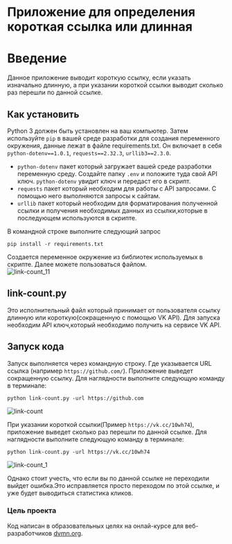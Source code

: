 # Приложение для определения короткая ссылка или длинная 
 # Введение 
 Данное приложение выводит короткую ссылку, если указать изначально длинную, а при указании короткой ссылки выводит сколько раз перешли по данной ссылке.   
 
 ## Как установить 
 Python 3 должен быть установлен на ваш компьютер. Затем используйте `pip` в вашей среде разработки для создания переменного окружения, данные лежат в файле requirements.txt. Он включает в себя `python-dotenv==1.0.1`, `requests==2.32.3`, `urllib3==2.3.0`. 
  * `python-dotenv` пакет который загружает вашей среде разработки переменную среду. Создайте папку `.env` и положите туда свой API ключ. `python-dotenv` увидит ключ и передаст его в скрипт. 
  * `requests` пакет который необходим для работы с API запросами. С помощью него выполняются запросы к сайтам. 
  * `urllib` пакет который необходим для форматирования полученной ссылки и получения необходимых данных из ссылки,которые в последующем используются в скрипте.

    
В командной строке выполните следующий запрос 

  ```
pip install -r requirements.txt 
 ```

 
 Создается переменное окружение из библиотек используемых в скрипте. Далее можете пользоваться файлом.  
 ![link-count_11](https://github.com/user-attachments/assets/a99b5e6c-0e95-4daf-b52e-b1518cdb4e4f)


 ## link-count.py  
 Это исполнительный файл который принимает от пользователя ссылку длинную или короткую(сокращенную с помощью VK API). Для запуска необходим API ключ,который необходимо получить на сервисе VK API.  

 
 ## Запуск кода 
 Запуск выполняется через командную строку. Где указывается URL ссылка (например `https://github.com/`). Приложение выведет сокращенную ссылку. Для наглядности выполните следующую команду в терминале: 
 
 ```python link-count.py -url https://github.com``` 
 
 ![link-count](https://github.com/user-attachments/assets/d8e8ca3a-b2df-4b35-abc3-ed5526e452ac)
 
 
 При указании короткой ссылки(Пример `https://vk.cc/10wh74`), приложение выведет сколько раз перешли по данной ссылке. Для наглядности выполните следующую команду в терминале: 


 ```python link-count.py -url https://vk.cc/10wh74``` 

 
 ![link-count_1](https://github.com/user-attachments/assets/0f13f1c3-9cc8-421d-be21-b889bdbe2766)

 Однако стоит учесть, что если вы по данной ссылке не переходили выйдет ошибка.Это исправляется просто переходом по этой ссылке, и уже будет выводиться статистика кликов.  
 
 
 ### Цель проекта  
 Код написан в образовательных целях на онлай-курсе для веб-разработчиков [dvmn.org](hhtps://dvmn.org/).
